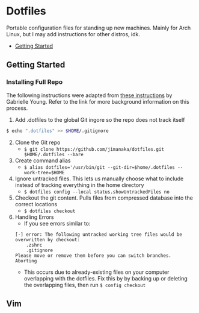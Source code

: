 # Dotfiles
Portable configuration files for standing up new machines. Mainly for Arch Linux, but I may add instructions for other distros, idk.

* [Getting Started](#getting-started)

## Getting Started
### Installing Full Repo
The following instructions were adapted from [these instructions](https://www.ackama.com/what-we-think/the-best-way-to-store-your-dotfiles-a-bare-git-repository-explained/) by Gabrielle Young. Refer to the link for more background information on this process.

1. Add .dotfiles to the global Git ingore so the repo does not track itself
```sh
$ echo ".dotfiles" >> $HOME/.gitignore
```
2. Clone the Git repo
    * `$ git clone https://github.com/jimanaka/dotfiles.git $HOME/.dotfiles --bare`
3. Create command alias
    * `$ alias dotfiles='/usr/bin/git --git-dir=$home/.dotfiles --work-tree=$HOME`
4. Ignore untracked files. This lets us manually choose what to include instead of tracking everything in the home directory
    * `$ dotfiles config --local status.showUntrackedFiles no`
5. Checkout the git content. Pulls files from compressed database into the correct locations
    * `$ dotfiles checkout`
6. Handling Errors
    * If you see errors similar to:
    ```
    [-] error: The following untracked working tree files would be overwritten by checkout:
        .zshrc
        .gitignore
    Please move or remove them before you can switch branches.
    Aborting
    ```
    * This occurs due to already-existing files on your computer overlapping with the dotfiles. Fix this by by backing up or deleting the overlapping files, then run `$ config checkout`


## Vim
